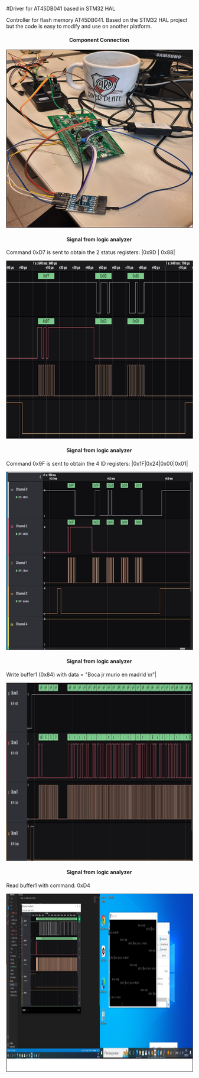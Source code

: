 #Driver for AT45DB041 based in STM32 HAL

Controller for flash memory AT45DB041. Based on the STM32 HAL project but the code is easy to modify and use on another platform.



 <h4 align="center">Component Connection</h4>
 <div align="center" >
<img  src="img/connections.jpg" border="1px" 
     height="480px" width="560px"/>
</div>

<h4 align="center">Signal from logic analyzer
</h4>
<p> Command 0xD7 is sent to obtain the 2 status registers: |0x9D | 0x88|</p>
 <div align="center" >
<img  src="img/signals.jpg" border="1px" 
     height="480px" width="560px"/>
</div>



<h4 align="center">Signal from logic analyzer
</h4>
<p> Command 0x9F is sent to obtain the 4 ID registers: |0x1F|0x24|0x00|0x01|</p>
 <div align="center" >
<img  src="img/get_id.jpg" border="1px" 
     height="480px" width="560px"/>
</div>




<h4 align="center">Signal from logic analyzer
</h4>
<p> Write buffer1 (0x84) with data = "Boca jr murio en madrid \n"|</p>
 <div align="center" >
<img  src="img/writebuffer1.jpg" border="1px" 
     height="480px" width="560px"/>
</div>





<h4 align="center">Signal from logic analyzer
</h4>
<p> Read buffer1 with command: 0xD4 </p>
 <div align="center" >
<img  src="img/readbuffer1.jpg" border="1px" 
     height="480px" width="560px"/>
</div>
